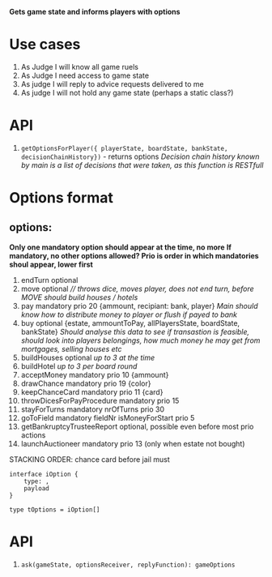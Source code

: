**Gets game state and informs players with options**

# Use cases
1. As Judge I will know all game ruels
2. As Judge I need access to game state
3. As judge I will reply to advice requests delivered to me
4. As judge I will not hold any game state (perhaps a static class?)

# API

1. `getOptionsForPlayer({ playerState, boardState, bankState, decisionChainHistory})` - returns options *Decision chain history known by main is a list of decisions that were taken, as this function is RESTfull*

# Options format

## options:

**Only one mandatory option should appear at the time, no more**
**If mandatory, no other options allowed? Prio is order in which mandatories shoul appear, lower first**

1. endTurn optional
2. move optional *// throws dice, moves player, does not end turn, before MOVE should build houses  / hotels*
3. pay mandatory prio 20 {ammount, recipiant: bank, player} *Main should know how to distribute money to player or flush if payed to bank*
4. buy optional {estate, ammountToPay, allPlayersState, boardState, bankState} *Should analyse this data to see if transastion is feasible, should look into players belongings, how much money he may get from mortgages, selling houses etc*
5. buildHouses optional *up to 3 at the time*
6. buildHotel *up to 3 per board round*
7. acceptMoney mandatory prio 10 {ammount}
8. drawChance mandatory prio 19 {color}
9. keepChanceCard mandatory prio 11 {card}
10. throwDicesForPayProcedure mandatory prio 15
11. stayForTurns mandatory nrOfTurns prio 30
12. goToField mandatory fieldNr isMoneyForStart prio 5
13. getBankruptcyTrusteeReport optional, possible even before most prio actions
14. launchAuctioneer mandatory prio 13 (only when estate not bought)

STACKING ORDER: chance card before jail must


```
interface iOption {
    type: ,
    payload
}
```

```
type tOptions = iOption[]
```


# API
1. `ask(gameState, optionsReceiver, replyFunction): gameOptions`